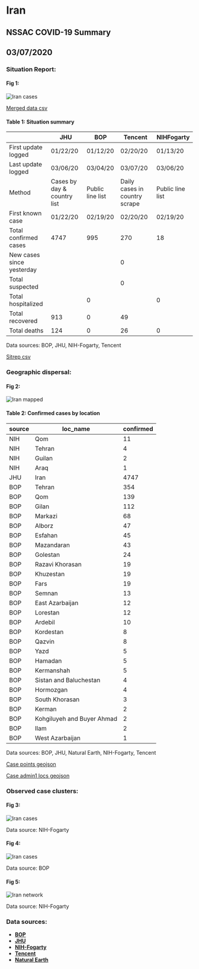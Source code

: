 # Iran
## NSSAC COVID-19 Summary
## 03/07/2020



### Situation Report:
#### Fig 1:
![Iran cases](../merged_histories/Iran_merged_histories.png)

[Merged data csv](https://github.com/SchlittDataSci/SchlittDataSci.github.io/blob/master/data/tables/Iran_merged_daily.csv)

#### Table 1: Situation summary


|                           | JHU                         | BOP              | Tencent                       | NIHFogarty       |
|---------------------------|-----------------------------|------------------|-------------------------------|------------------|
| First update logged       | 01/22/20                    | 01/12/20         | 02/20/20                      | 01/13/20         |
| Last update logged        | 03/06/20                    | 03/04/20         | 03/07/20                      | 03/06/20         |
| Method                    | Cases by day & country list | Public line list | Daily cases in country scrape | Public line list |
| First known case          | 01/22/20                    | 02/19/20         | 02/20/20                      | 02/19/20         |
| Total confirmed cases     | 4747                        | 995              | 270                           | 18               |
| New cases since yesterday |                             |                  | 0                             |                  |
| Total suspected           |                             |                  | 0                             |                  |
| Total hospitalized        |                             | 0                |                               | 0                |
| Total recovered           | 913                         | 0                | 49                            |                  |
| Total deaths              | 124                         | 0                | 26                            | 0                |

Data sources: BOP, JHU, NIH-Fogarty, Tencent


[Sitrep csv](https://github.com/SchlittDataSci/SchlittDataSci.github.io/blob/master/data/tables/Iran_sitrep.csv)

### Geographic dispersal:
#### Fig 2:
![Iran mapped](../case_locs/Iran_case_locs.png)

#### Table 2: Confirmed cases by location


| source   | loc_name                   |   confirmed |
|----------|----------------------------|-------------|
| NIH      | Qom                        |          11 |
| NIH      | Tehran                     |           4 |
| NIH      | Guilan                     |           2 |
| NIH      | Araq                       |           1 |
| JHU      | Iran                       |        4747 |
| BOP      | Tehran                     |         354 |
| BOP      | Qom                        |         139 |
| BOP      | Gilan                      |         112 |
| BOP      | Markazi                    |          68 |
| BOP      | Alborz                     |          47 |
| BOP      | Esfahan                    |          45 |
| BOP      | Mazandaran                 |          43 |
| BOP      | Golestan                   |          24 |
| BOP      | Razavi Khorasan            |          19 |
| BOP      | Khuzestan                  |          19 |
| BOP      | Fars                       |          19 |
| BOP      | Semnan                     |          13 |
| BOP      | East Azarbaijan            |          12 |
| BOP      | Lorestan                   |          12 |
| BOP      | Ardebil                    |          10 |
| BOP      | Kordestan                  |           8 |
| BOP      | Qazvin                     |           8 |
| BOP      | Yazd                       |           5 |
| BOP      | Hamadan                    |           5 |
| BOP      | Kermanshah                 |           5 |
| BOP      | Sistan and Baluchestan     |           4 |
| BOP      | Hormozgan                  |           4 |
| BOP      | South Khorasan             |           3 |
| BOP      | Kerman                     |           2 |
| BOP      | Kohgiluyeh and Buyer Ahmad |           2 |
| BOP      | Ilam                       |           2 |
| BOP      | West Azarbaijan            |           1 |

Data sources: BOP, JHU, Natural Earth, NIH-Fogarty, Tencent


[Case points geojson](https://github.com/SchlittDataSci/SchlittDataSci.github.io/blob/master/data/shapes/Iran_case_locs.geojson)

[Case admin1 locs geojson](https://github.com/SchlittDataSci/SchlittDataSci.github.io/blob/master/data/shapes/Iran_admin1_locs.geojson)

### Observed case clusters:
#### Fig 3:
![Iran cases](../cluster_analysis/Iran_imported_cases_NIHFogarty.png)



Data source: NIH-Fogarty


#### Fig 4:
![Iran cases](../cluster_analysis/Iran_imported_cases_BOP.png)



Data source: BOP


#### Fig 5:
![Iran network](../autochthonous_networks/Iran_network.png)



Data source: NIH-Fogarty


### Data sources:
* **[BOP](https://github.com/beoutbreakprepared/nCoV2019)**
* **[JHU](https://github.com/CSSEGISandData/COVID-19)** 
* **[NIH-Fogarty](https://docs.google.com/spreadsheets/d/1jS24DjSPVWa4iuxuD4OAXrE3QeI8c9BC1hSlqr-NMiU/edit#gid=1187587451)** 
* **[Tencent](https://news.qq.com/zt2020/page/feiyan.htm)**
* **[Natural Earth](https://www.naturalearthdata.com/forums/forum/natural-earth-map-data/cultural-vectors/admin-1-states-provinces-and-their-boundaries/)**

<!-- Global site tag (gtag.js) - Google Analytics -->
<script async src="https://www.googletagmanager.com/gtag/js?id=UA-158816269-1"></script>
<script>
  window.dataLayer = window.dataLayer || [];
  function gtag(){dataLayer.push(arguments);}
  gtag('js', new Date());

  gtag('config', 'UA-158816269-1');
</script>